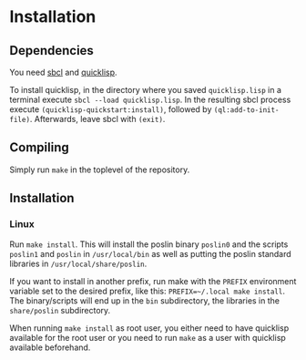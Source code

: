 # Installation


## Dependencies

You need [sbcl](http://sbcl.org) and [quicklisp](https://www.quicklisp.org).

To install quicklisp, in the directory where you saved `quicklisp.lisp` in a
terminal execute `sbcl --load quicklisp.lisp`. In the resulting sbcl process
execute `(quicklisp-quickstart:install)`, followed by
`(ql:add-to-init-file)`. Afterwards, leave sbcl with `(exit)`.

## Compiling

Simply run `make` in the toplevel of the repository.

## Installation

### Linux

Run `make install`. This will install the poslin binary `poslin0` and the
scripts `poslin1` and `poslin` in `/usr/local/bin` as well as putting the poslin
standard libraries in `/usr/local/share/poslin`.

If you want to install in another prefix, run make with the `PREFIX` environment
variable set to the desired prefix, like this: `PREFIX=~/.local make
install`. The binary/scripts will end up in the `bin` subdirectory, the
libraries in the `share/poslin` subdirectory.

When running `make install` as root user, you either need to have quicklisp
available for the root user or you need to run `make` as a user with quicklisp
available beforehand.
